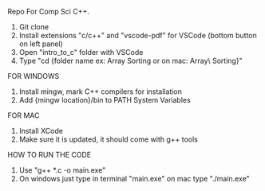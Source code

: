 Repo For Comp Sci C++.
1. Git clone
2. Install extensions "c/c++" and "vscode-pdf" for VSCode (bottom button on left panel)
3. Open "intro_to_c" folder with VSCode
4. Type "cd {folder name ex: Array Sorting or on mac: Array\ Sorting}"

FOR WINDOWS
1. Install mingw, mark C++ compilers for installation
2. Add {mingw location}/bin to PATH System Variables

FOR MAC
1. Install XCode
2. Make sure it is updated, it should come with g++ tools

HOW TO RUN THE CODE
1. Use "g++ *.c -o main.exe"
2. On windows just type in terminal "main.exe" on mac type "./main.exe"